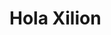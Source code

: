 <!DOCTYPE html>
<html lang="es">
<head>
  <meta charset="UTF-8">
  <title>Proyecto Xilion</title>
  <link rel="stylesheet" href="style.css">
</head>
<body>
  <h1>Hola Xilion</h1>
  <script src="main.js"></script>
</body>
</html>
